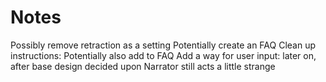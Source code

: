 # Notes
Possibly remove retraction as a setting
Potentially create an FAQ
Clean up instructions: Potentially also add to FAQ
Add a way for user input: later on, after base design decided upon
Narrator still acts a little strange
